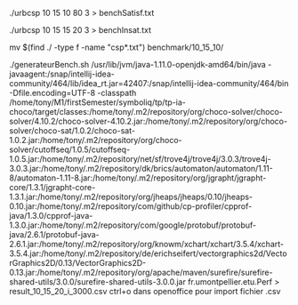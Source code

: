
./urbcsp 10 15 10 80 3 > benchSatisf.txt

./urbcsp 10 15 15 20 3 > benchInsat.txt


mv $(find ./ -type f -name "csp*.txt") benchmark/10_15_10/


./generateurBench.sh
/usr/lib/jvm/java-1.11.0-openjdk-amd64/bin/java -javaagent:/snap/intellij-idea-community/464/lib/idea_rt.jar=42407:/snap/intellij-idea-community/464/bin -Dfile.encoding=UTF-8 -classpath /home/tony/M1/firstSemester/symboliq/tp/tp-ia-choco/target/classes:/home/tony/.m2/repository/org/choco-solver/choco-solver/4.10.2/choco-solver-4.10.2.jar:/home/tony/.m2/repository/org/choco-solver/choco-sat/1.0.2/choco-sat-1.0.2.jar:/home/tony/.m2/repository/org/choco-solver/cutoffseq/1.0.5/cutoffseq-1.0.5.jar:/home/tony/.m2/repository/net/sf/trove4j/trove4j/3.0.3/trove4j-3.0.3.jar:/home/tony/.m2/repository/dk/brics/automaton/automaton/1.11-8/automaton-1.11-8.jar:/home/tony/.m2/repository/org/jgrapht/jgrapht-core/1.3.1/jgrapht-core-1.3.1.jar:/home/tony/.m2/repository/org/jheaps/jheaps/0.10/jheaps-0.10.jar:/home/tony/.m2/repository/com/github/cp-profiler/cpprof-java/1.3.0/cpprof-java-1.3.0.jar:/home/tony/.m2/repository/com/google/protobuf/protobuf-java/2.6.1/protobuf-java-2.6.1.jar:/home/tony/.m2/repository/org/knowm/xchart/xchart/3.5.4/xchart-3.5.4.jar:/home/tony/.m2/repository/de/erichseifert/vectorgraphics2d/VectorGraphics2D/0.13/VectorGraphics2D-0.13.jar:/home/tony/.m2/repository/org/apache/maven/surefire/surefire-shared-utils/3.0.0/surefire-shared-utils-3.0.0.jar fr.umontpellier.etu.Perf > result_10_15_20_i_3000.csv
ctrl+o dans openoffice pour import fichier .csv